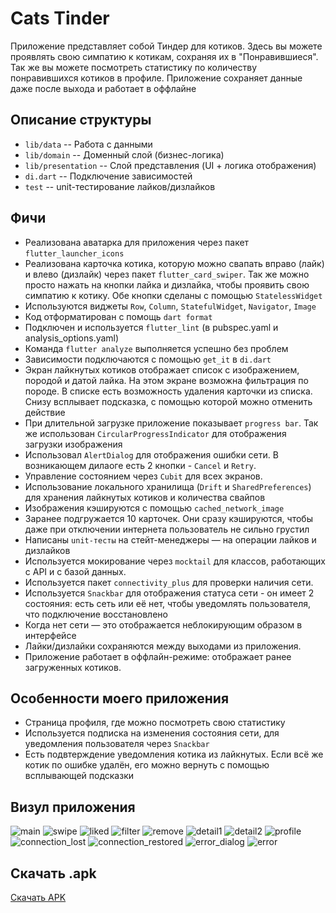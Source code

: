 # Cats Tinder

Приложение представляет собой Тиндер для котиков.
Здесь вы можете проявлять свою симпатию к котикам, сохраняя их в "Понравившиеся".
Так же вы можете посмотреть статистику по количеству понравившихся котиков в профиле.
Приложение сохраняет данные даже после выхода и работает в оффлайне

## Описание структуры

- `lib/data` -- Работа с данными
- `lib/domain` -- Доменный слой (бизнес-логика)
- `lib/presentation` -- Слой представления (UI + логика отображения)
- `di.dart` -- Подключение зависимостей
- `test` -- unit-тестирование лайков/дизлайков 


## Фичи
- Реализована аватарка для приложения через пакет `flutter_launcher_icons`
- Реализована карточка котика, которую можно свапать вправо (лайк) и влево (дизлайк) через пакет `flutter_card_swiper`. Так же можно просто нажать на кнопки лайка и дизлайка, чтобы проявить свою симпатию к котику. Обе кнопки сделаны с помощью `StatelessWidget`
- Используются виджеты `Row`, `Column`, `StatefulWidget`, `Navigator`, `Image`
- Код отформатирован с помощь `dart format`
- Подключен и используется `flutter_lint` (в pubspec.yaml и analysis_options.yaml)
- Команда `flutter analyze` выполняется успешно без проблем
- Зависимости подключаются с помощью `get_it` в `di.dart`
- Экран лайкнутых котиков отображает список с изображением, породой и датой лайка. На этом экране возможна фильтрация по породе. В списке есть возможность удаления карточки из списка. Снизу всплывает подсказка, с помощью которой можно отменить действие
- При длительной загрузке приложение показывает `progress bar`. Так же использован `CircularProgressIndicator` для отображения загрузки изображения
- Использовал `AlertDialog` для отображения ошибки сети. В возникающем дилаоге есть 2 кнопки - `Cancel` и `Retry`. 
- Управление состоянием через `Cubit` для всех экранов. 
- Использование локального хранилища (`Drift` и `SharedPreferences`) для хранения лайкнутых котиков и количества свайпов
- Изображения кэшируются с помощью `cached_network_image`
- Заранее подгружается 10 карточек. Они сразу кэшируются, чтобы даже при отключении интернета пользователь не сильно грустил
- Написаны `unit-тесты` на стейт-менеджеры — на операции лайков и дизлайков
- Используется мокирование через `mocktail` для классов, работающих с API и с базой данных.
- Используется пакет `connectivity_plus` для проверки наличия сети.
- Используется `Snackbar` для отображения статуса сети - он имеет 2 состояния: есть сеть или её нет, чтобы уведомлять пользователя, что подключение восстановлено
- Когда нет сети — это отображается неблокирующим образом в интерфейсе
- Лайки/дизлайки сохраняются между выходами из приложения.
- Приложение работает в оффлайн-режиме: отображает ранее загруженных котиков.

## Особенности моего приложения
- Страница профиля, где можно посмотреть свою статистику
- Используется подписка на изменения состояния сети, для уведомления пользователя через `Snackbar`
- Есть подвтерждение уведомления котика из лайкнутых. Если всё же котик по ошибке удалён, его можно вернуть с помощью всплывающей подсказки

## Визул приложения
![main](./examples_inerface/main.jpg)
![swipe](./examples_inerface/swipe.jpg)
![liked](./examples_inerface/liked.jpg)
![filter](./examples_inerface/filter.jpg)
![remove](./examples_inerface/remove.jpg)
![detail1](./examples_inerface/detail1.jpg)
![detail2](./examples_inerface/detail2.jpg)
![profile](./examples_inerface/profile.jpg)
![connection_lost](./examples_inerface/connection_lost.jpg)
![connection_restored](./examples_inerface/connection_restored.jpg)
![error_dialog](./examples_inerface/error_dialog.jpg)
![error](./examples_inerface/error.jpg)


## Скачать .apk
[Скачать APK](https://github.com/KiriProg/Cats_Tinder/releases/latest/download/app-release.apk)
